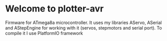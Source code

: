 # Welcome to plotter-avr
Firmware for ATmega8a microcontroller. 
It uses my libraries AServo, ASerial and AStepEngine for working with it (servos, stepmotors and serial port).
To compile it I use PlatformIO framework
